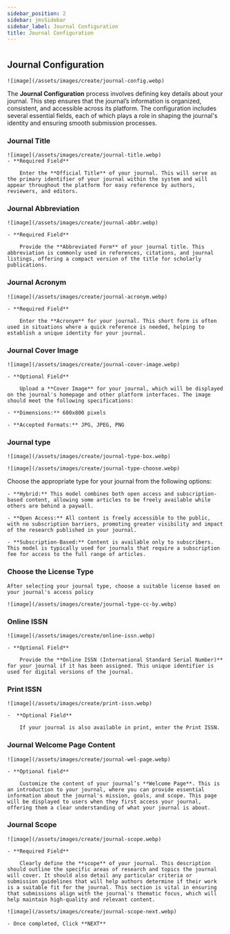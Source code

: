 ```yaml
---
sidebar_position: 2
sidebar: jmsSidebar
sidebar_label: Journal Configuration
title: Journal Configuration
---
```

#

## Journal Configuration

    ![image](/assets/images/create/journal-config.webp)

The **Journal Configuration** process involves defining key details about your journal. This step ensures that the journal’s information is organized, consistent, and accessible across its platform. The configuration includes several essential fields, each of which plays a role in shaping the journal's identity and ensuring smooth submission processes.

### Journal Title

    ![image](/assets/images/create/journal-title.webp)
    - **Required Field**

        Enter the **Official Title** of your journal. This will serve as the primary identifier of your journal within the system and will appear throughout the platform for easy reference by authors, reviewers, and editors.

### Journal Abbreviation

    ![image](/assets/images/create/journal-abbr.webp)

    - **Required Field**

        Provide the **Abbreviated Form** of your journal title. This abbreviation is commonly used in references, citations, and journal listings, offering a compact version of the title for scholarly publications.

### Journal Acronym

    ![image](/assets/images/create/journal-acronym.webp)

    - **Required Field**

        Enter the **Acronym** for your journal. This short form is often used in situations where a quick reference is needed, helping to establish a unique identity for your journal.

### Journal Cover Image

    ![image](/assets/images/create/journal-cover-image.webp)

    - **Optional Field**

        Upload a **Cover Image** for your journal, which will be displayed on the journal's homepage and other platform interfaces. The image should meet the following specifications:

    - **Dimensions:** 600x800 pixels

    - **Accepted Formats:** JPG, JPEG, PNG

### Journal type

    ![image](/assets/images/create/journal-type-box.webp)

    ![image](/assets/images/create/journal-type-choose.webp)

Choose the appropriate type for your journal from the following options:

    - **Hybrid:** This model combines both open access and subscription-based content, allowing some articles to be freely available while others are behind a paywall.

    - **Open Access:** All content is freely accessible to the public, with no subscription barriers, promoting greater visibility and impact of the research published in your journal.

    - **Subscription-Based:** Content is available only to subscribers. This model is typically used for journals that require a subscription fee for access to the full range of articles.

### Choose the License Type

    After selecting your journal type, choose a suitable license based on your journal's access policy

    ![image](/assets/images/create/journal-type-cc-by.webp)

### Online ISSN

    ![image](/assets/images/create/online-issn.webp)

    - **Optional Field**

        Provide the **Online ISSN (International Standard Serial Number)** for your journal if it has been assigned. This unique identifier is used for digital versions of the journal.

### Print ISSN

    ![image](/assets/images/create/print-issn.webp)

    -  **Optional Field**

        If your journal is also available in print, enter the Print ISSN.

### Journal Welcome Page Content

    ![image](/assets/images/create/journal-wel-page.webp)

    - **Optional field**

        Customize the content of your journal’s **Welcome Page**. This is an introduction to your journal, where you can provide essential information about the journal's mission, goals, and scope. This page will be displayed to users when they first access your journal, offering them a clear understanding of what your journal is about.

### Journal Scope

    ![image](/assets/images/create/journal-scope.webp)

    - **Required Field**

        Clearly define the **scope** of your journal. This description should outline the specific areas of research and topics the journal will cover. It should also detail any particular criteria or submission guidelines that will help authors determine if their work is a suitable fit for the journal. This section is vital in ensuring that submissions align with the journal's thematic focus, which will help maintain high-quality and relevant content.

    ![image](/assets/images/create/journal-scope-next.webp)

    - Once completed, Click **NEXT**
